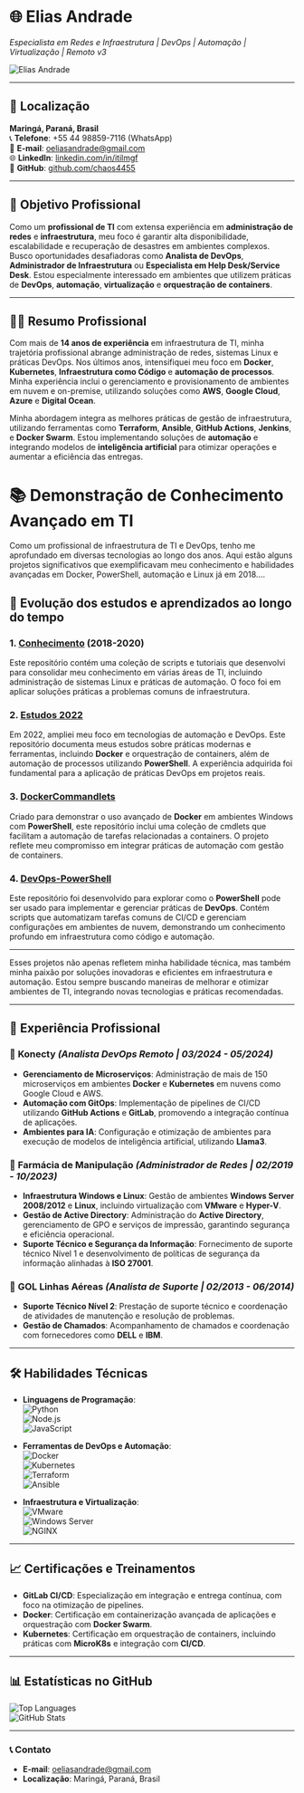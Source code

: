 # 🌐 **Elias Andrade**  
*Especialista em Redes e Infraestrutura | DevOps | Automação | Virtualização | Remoto v3*

![Elias Andrade](https://github.com/user-attachments/assets/542f791e-8e6d-4432-8fba-fda29190c1d9)

---

## 📍 **Localização**  
**Maringá, Paraná, Brasil**  
📞 **Telefone**: +55 44 98859-7116 (WhatsApp)  
📧 **E-mail**: [oeliasandrade@gmail.com](mailto:oeliasandrade@gmail.com)  
🌐 **LinkedIn**: [linkedin.com/in/itilmgf](https://linkedin.com/in/itilmgf)  
🐙 **GitHub**: [github.com/chaos4455](https://github.com/chaos4455)

---

## 🌟 **Objetivo Profissional**  
Como um **profissional de TI** com extensa experiência em **administração de redes** e **infraestrutura**, meu foco é garantir alta disponibilidade, escalabilidade e recuperação de desastres em ambientes complexos. Busco oportunidades desafiadoras como **Analista de DevOps**, **Administrador de Infraestrutura** ou **Especialista em Help Desk/Service Desk**. Estou especialmente interessado em ambientes que utilizem práticas de **DevOps**, **automação**, **virtualização** e **orquestração de containers**.

---

## 👨‍💻 **Resumo Profissional**  
Com mais de **14 anos de experiência** em infraestrutura de TI, minha trajetória profissional abrange administração de redes, sistemas Linux e práticas DevOps. Nos últimos anos, intensifiquei meu foco em **Docker**, **Kubernetes**, **Infraestrutura como Código** e **automação de processos**. Minha experiência inclui o gerenciamento e provisionamento de ambientes em nuvem e on-premise, utilizando soluções como **AWS**, **Google Cloud**, **Azure** e **Digital Ocean**.

Minha abordagem integra as melhores práticas de gestão de infraestrutura, utilizando ferramentas como **Terraform**, **Ansible**, **GitHub Actions**, **Jenkins**, e **Docker Swarm**. Estou implementando soluções de **automação** e integrando modelos de **inteligência artificial** para otimizar operações e aumentar a eficiência das entregas.

# 📚 **Demonstração de Conhecimento Avançado em TI**

Como um profissional de infraestrutura de TI e DevOps, tenho me aprofundado em diversas tecnologias ao longo dos anos. Aqui estão alguns projetos significativos que exemplificavam meu conhecimento e habilidades avançadas em Docker, PowerShell, automação e Linux já em 2018....

## 🚀 **Evolução dos estudos e aprendizados ao longo do tempo**

### 1. [Conhecimento](https://github.com/chaos4455/Conhecimento) (2018-2020)
Este repositório contém uma coleção de scripts e tutoriais que desenvolvi para consolidar meu conhecimento em várias áreas de TI, incluindo administração de sistemas Linux e práticas de automação. O foco foi em aplicar soluções práticas a problemas comuns de infraestrutura.

### 2. [Estudos 2022](https://github.com/chaos4455/Estudos-2022)
Em 2022, ampliei meu foco em tecnologias de automação e DevOps. Este repositório documenta meus estudos sobre práticas modernas e ferramentas, incluindo **Docker** e orquestração de containers, além de automação de processos utilizando **PowerShell**. A experiência adquirida foi fundamental para a aplicação de práticas DevOps em projetos reais.

### 3. [DockerCommandlets](https://github.com/chaos4455/DockerCommandlets)
Criado para demonstrar o uso avançado de **Docker** em ambientes Windows com **PowerShell**, este repositório inclui uma coleção de cmdlets que facilitam a automação de tarefas relacionadas a containers. O projeto reflete meu compromisso em integrar práticas de automação com gestão de containers.

### 4. [DevOps-PowerShell](https://github.com/chaos4455/Devops-Powershell)
Este repositório foi desenvolvido para explorar como o **PowerShell** pode ser usado para implementar e gerenciar práticas de **DevOps**. Contém scripts que automatizam tarefas comuns de CI/CD e gerenciam configurações em ambientes de nuvem, demonstrando um conhecimento profundo em infraestrutura como código e automação.

---

Esses projetos não apenas refletem minha habilidade técnica, mas também minha paixão por soluções inovadoras e eficientes em infraestrutura e automação. Estou sempre buscando maneiras de melhorar e otimizar ambientes de TI, integrando novas tecnologias e práticas recomendadas.


---

## 💼 **Experiência Profissional**

### 🔹 **Konecty** *(Analista DevOps Remoto | 03/2024 - 05/2024)*
- **Gerenciamento de Microserviços**: Administração de mais de 150 microserviços em ambientes **Docker** e **Kubernetes** em nuvens como Google Cloud e AWS.
- **Automação com GitOps**: Implementação de pipelines de CI/CD utilizando **GitHub Actions** e **GitLab**, promovendo a integração contínua de aplicações.
- **Ambientes para IA**: Configuração e otimização de ambientes para execução de modelos de inteligência artificial, utilizando **Llama3**.

### 🔹 **Farmácia de Manipulação** *(Administrador de Redes | 02/2019 - 10/2023)*
- **Infraestrutura Windows e Linux**: Gestão de ambientes **Windows Server 2008/2012** e **Linux**, incluindo virtualização com **VMware** e **Hyper-V**.
- **Gestão de Active Directory**: Administração do **Active Directory**, gerenciamento de GPO e serviços de impressão, garantindo segurança e eficiência operacional.
- **Suporte Técnico e Segurança da Informação**: Fornecimento de suporte técnico Nível 1 e desenvolvimento de políticas de segurança da informação alinhadas à **ISO 27001**.

### 🔹 **GOL Linhas Aéreas** *(Analista de Suporte | 02/2013 - 06/2014)*
- **Suporte Técnico Nível 2**: Prestação de suporte técnico e coordenação de atividades de manutenção e resolução de problemas.
- **Gestão de Chamados**: Acompanhamento de chamados e coordenação com fornecedores como **DELL** e **IBM**.

---

## 🛠️ **Habilidades Técnicas**

- **Linguagens de Programação**:  
  ![Python](https://img.shields.io/badge/-Python-blue?style=flat-square&logo=python&logoColor=white)  
  ![Node.js](https://img.shields.io/badge/-Node.js-green?style=flat-square&logo=node.js&logoColor=white)  
  ![JavaScript](https://img.shields.io/badge/-JavaScript-yellow?style=flat-square&logo=javascript&logoColor=white)

- **Ferramentas de DevOps e Automação**:  
  ![Docker](https://img.shields.io/badge/-Docker-blue?style=flat-square&logo=docker&logoColor=white)  
  ![Kubernetes](https://img.shields.io/badge/-Kubernetes-blue?style=flat-square&logo=kubernetes&logoColor=white)  
  ![Terraform](https://img.shields.io/badge/-Terraform-purple?style=flat-square&logo=terraform&logoColor=white)  
  ![Ansible](https://img.shields.io/badge/-Ansible-blue?style=flat-square&logo=ansible&logoColor=white)  

- **Infraestrutura e Virtualização**:  
  ![VMware](https://img.shields.io/badge/-VMware-blue?style=flat-square&logo=vmware&logoColor=white)  
  ![Windows Server](https://img.shields.io/badge/-Windows_Server-0078D4?style=flat-square&logo=microsoft&logoColor=white)  
  ![NGINX](https://img.shields.io/badge/-NGINX-green?style=flat-square&logo=nginx&logoColor=white)  

---

## 📈 **Certificações e Treinamentos**
- **GitLab CI/CD**: Especialização em integração e entrega contínua, com foco na otimização de pipelines.
- **Docker**: Certificação em containerização avançada de aplicações e orquestração com **Docker Swarm**.
- **Kubernetes**: Certificação em orquestração de containers, incluindo práticas com **MicroK8s** e integração com **CI/CD**.

---

## 📊 **Estatísticas no GitHub**
![Top Languages](https://github-readme-stats.vercel.app/api/top-langs/?username=chaos4455&layout=compact&theme=dark)  
![GitHub Stats](https://github-readme-stats.vercel.app/api?username=chaos4455&show_icons=true&theme=dark)

---

### 📞 **Contato**
- **E-mail**: [oeliasandrade@gmail.com](mailto:oeliasandrade@gmail.com)  
- **Localização**: Maringá, Paraná, Brasil
